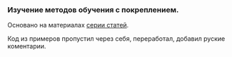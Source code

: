 ### Изучение методов обучения с покреплением.

Основано на материалах [серии статей](https://mpatacchiola.github.io/blog/2016/12/09/dissecting-reinforcement-learning.html).

Код из примеров пропустил через себя, переработал, добавил руские коментарии.